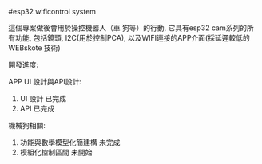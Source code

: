 #esp32 wificontrol system

這個專案做後會用於操控機器人（車 狗等）的行動, 它具有esp32 cam系列的所有功能, 包括鏡頭, I2C(用於控制PCA), 以及WIFI連接的APP介面(採延遲較低的WEBskote 技術)

開發進度:

APP UI 設計與API設計:
1. UI 設計    已完成
2. API        已完成

機械狗相關:
1. 功能與數學模型化簡建構   未完成
2. 模組化控制區間   未開始